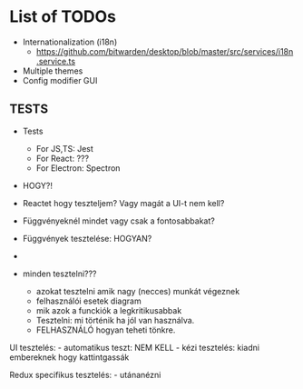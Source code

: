# List of TODOs

-   Internationalization (i18n)
    -   https://github.com/bitwarden/desktop/blob/master/src/services/i18n.service.ts
-   Multiple themes
-   Config modifier GUI

## TESTS

-   Tests

    -   For JS,TS: Jest
    -   For React: ???
    -   For Electron: Spectron

-   HOGY?!
-   Reactet hogy teszteljem? Vagy magát a UI-t nem kell?
-   Függvényeknél mindet vagy csak a fontosabbakat?
-   Függvények tesztelése: HOGYAN?
-

-   minden tesztelni???
    -   azokat tesztelni amik nagy (necces) munkát végeznek
    -   felhasználói esetek diagram
    -   mik azok a funckiók a legkritikusabbak
    -   Tesztelni: mi történik ha jól van használva.
    -   FELHASZNÁLÓ hogyan teheti tönkre.

UI tesztelés: - automatikus teszt: NEM KELL - kézi tesztelés: kiadni embereknek hogy kattintgassák

Redux specifikus tesztelés: - utánanézni
